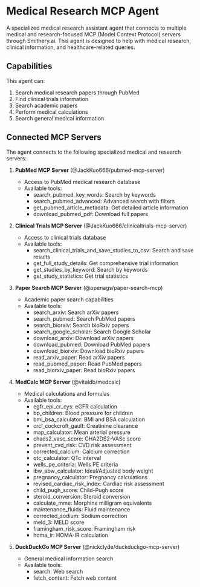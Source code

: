 # Medical Research MCP Agent

A specialized medical research assistant agent that connects to multiple medical and research-focused MCP (Model Context Protocol) servers through Smithery.ai. This agent is designed to help with medical research, clinical information, and healthcare-related queries.

## Capabilities

This agent can:
1. Search medical research papers through PubMed
2. Find clinical trials information
3. Search academic papers
4. Perform medical calculations
5. Search general medical information

## Connected MCP Servers

The agent connects to the following specialized medical and research servers:

1. **PubMed MCP Server** (@JackKuo666/pubmed-mcp-server)
   - Access to PubMed medical research database
   - Available tools:
     - search_pubmed_key_words: Search by keywords
     - search_pubmed_advanced: Advanced search with filters
     - get_pubmed_article_metadata: Get detailed article information
     - download_pubmed_pdf: Download full papers

2. **Clinical Trials MCP Server** (@JackKuo666/clinicaltrials-mcp-server)
   - Access to clinical trials database
   - Available tools:
     - search_clinical_trials_and_save_studies_to_csv: Search and save results
     - get_full_study_details: Get comprehensive trial information
     - get_studies_by_keyword: Search by keywords
     - get_study_statistics: Get trial statistics


3. **Paper Search MCP Server** (@openags/paper-search-mcp)
   - Academic paper search capabilities
   - Available tools:
     - search_arxiv: Search arXiv papers
     - search_pubmed: Search PubMed papers
     - search_biorxiv: Search bioRxiv papers
     - search_google_scholar: Search Google Scholar
     - download_arxiv: Download arXiv papers
     - download_pubmed: Download PubMed papers
     - download_biorxiv: Download bioRxiv papers
     - read_arxiv_paper: Read arXiv papers
     - read_pubmed_paper: Read PubMed papers
     - read_biorxiv_paper: Read bioRxiv papers


4. **MedCalc MCP Server** (@vitaldb/medcalc)
   - Medical calculations and formulas
   - Available tools:
     - egfr_epi_cr_cys: eGFR calculation
     - bp_children: Blood pressure for children
     - bmi_bsa_calculator: BMI and BSA calculation
     - crcl_cockcroft_gault: Creatinine clearance
     - map_calculator: Mean arterial pressure
     - chads2_vasc_score: CHA2DS2-VASc score
     - prevent_cvd_risk: CVD risk assessment
     - corrected_calcium: Calcium correction
     - qtc_calculator: QTc interval
     - wells_pe_criteria: Wells PE criteria
     - ibw_abw_calculator: Ideal/Adjusted body weight
     - pregnancy_calculator: Pregnancy calculations
     - revised_cardiac_risk_index: Cardiac risk assessment
     - child_pugh_score: Child-Pugh score
     - steroid_conversion: Steroid conversion
     - calculate_mme: Morphine milligram equivalents
     - maintenance_fluids: Fluid maintenance
     - corrected_sodium: Sodium correction
     - meld_3: MELD score
     - framingham_risk_score: Framingham risk
     - homa_ir: HOMA-IR calculation


5. **DuckDuckGo MCP Server** (@nickclyde/duckduckgo-mcp-server)
   - General medical information search
   - Available tools:
     - search: Web search
     - fetch_content: Fetch web content

